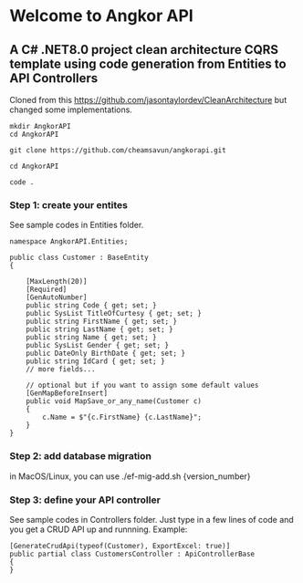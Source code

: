 # Welcome to Angkor API 

## A C# .NET8.0 project clean architecture CQRS template using code generation from Entities to API Controllers

Cloned from this https://github.com/jasontaylordev/CleanArchitecture but changed some implementations.
```
mkdir AngkorAPI
cd AngkorAPI

git clone https://github.com/cheamsavun/angkorapi.git

cd AngkorAPI

code .
```

### Step 1: create your entites
See sample codes in Entities folder.

```
namespace AngkorAPI.Entities;

public class Customer : BaseEntity
{

    [MaxLength(20)]
    [Required]
    [GenAutoNumber]
    public string Code { get; set; }
    public SysList TitleOfCurtesy { get; set; }
    public string FirstName { get; set; }
    public string LastName { get; set; }
    public string Name { get; set; }
    public SysList Gender { get; set; }
    public DateOnly BirthDate { get; set; }
    public string IdCard { get; set; }
    // more fields...

    // optional but if you want to assign some default values 
    [GenMapBeforeInsert]
    public void MapSave_or_any_name(Customer c)
    {
        c.Name = $"{c.FirstName} {c.LastName}";
    }
}
```

### Step 2: add database migration
in MacOS/Linux, you can use ./ef-mig-add.sh {version_number}

### Step 3: define your API controller
See sample codes in Controllers folder. Just type in a few lines of code and you get a CRUD API up and runnning. Example:

```
[GenerateCrudApi(typeof(Customer), ExportExcel: true)]
public partial class CustomersController : ApiControllerBase
{
}
```

